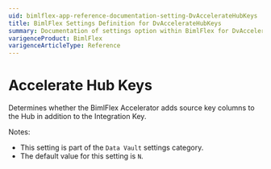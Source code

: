 ```yaml
---
uid: bimlflex-app-reference-documentation-setting-DvAccelerateHubKeys
title: BimlFlex Settings Definition for DvAccelerateHubKeys
summary: Documentation of settings option within BimlFlex for DvAccelerateHubKeys
varigenceProduct: BimlFlex
varigenceArticleType: Reference
---
```


# Accelerate Hub Keys

Determines whether the BimlFlex Accelerator adds source key columns to the Hub in addition to the Integration Key.

Notes:
* This setting is part of the `Data Vault` settings category.
 * The default value for this setting is `N`.
